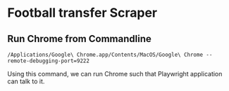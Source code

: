 # Football transfer Scraper

## Run Chrome from Commandline

```
/Applications/Google\ Chrome.app/Contents/MacOS/Google\ Chrome --remote-debugging-port=9222
```

Using this command, we can run Chrome such that Playwright application can talk
to it.
